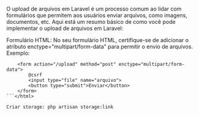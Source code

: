 O upload de arquivos em Laravel é um processo comum ao lidar com formulários que permitem aos usuários enviar arquivos, como imagens, documentos, etc. Aqui está um resumo básico de como você pode implementar o upload de arquivos em Laravel:

Formulário HTML:
No seu formulário HTML, certifique-se de adicionar o atributo enctype="multipart/form-data" para permitir o envio de arquivos. Exemplo:

```<html>
    <form action="/upload" method="post" enctype="multipart/form-data">
        @csrf
        <input type="file" name="arquivo">
        <button type="submit">Enviar</button>
    </form>
```</html>

Criar storage: php artisan storage:link

